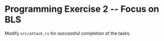 # Programming Exercise 2 -- Focus on BLS
Modify `src/attack.rs` for successful completion of the tasks. 
